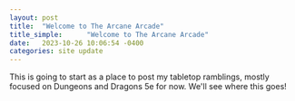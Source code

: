 ```yaml
---
layout: post
title:  "Welcome to The Arcane Arcade"
title_simple:      "Welcome to The Arcane Arcade"
date:   2023-10-26 10:06:54 -0400
categories: site update
---
```

This is going to start as a place to post my tabletop ramblings, mostly focused on Dungeons and Dragons 5e for now. We'll see where this goes!